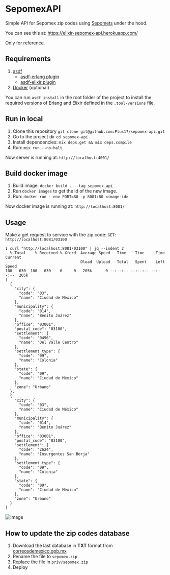 # SepomexAPI

Simple API for Sepomex zip codes using [Sepomets](https://github.com/poncho/sepomets) under the hood.

You can see this at: https://elixir-sepomex-api.herokuapp.com/

Only for reference.

## Requirements

1. [asdf](https://asdf-vm.com/guide/getting-started.html#_1-install-dependencies)
    - [asdf-erlang plugin](https://github.com/asdf-vm/asdf-erlang)
    - [asdf-elixir plugin](https://github.com/asdf-vm/asdf-elixir)
2. [Docker](https://www.docker.com/products/docker-desktop) (optional)

You can run `asdf install` in the root folder of the project to install the required versions of Erlang and Elixir defined in the `.tool-versions` file.
## Run in local

1. Clone this repository `git clone git@github.com:Plus17/sepomex-api.git`
2. Go to the project dir `cd sepomex-api`
3. Install dependencies: `mix deps.get && mix deps.compile`
4. Run: `mix run --no-halt`

Now server is running at: `http://localhost:4001/`

## Build docker image

1. Build image: `docker build . --tag sepomex_api`
2. Run `docker images` to get the id of the new image.
3. Run: `docker run --env PORT=80 -p 8081:80 <image-id>`

Now docker image is running at: `http://localhost:8081/`

## Usage

Make a get request to service with the zip code:
`GET: http://localhost:8081/03100`

```shell
❯ curl "http://localhost:8081/03100" | jq --indent 2
  % Total    % Received % Xferd  Average Speed   Time    Time     Time  Current
                                 Dload  Upload   Total   Spent    Left  Speed
100   630  100   630    0     0   205k      0 --:--:-- --:--:-- --:--:--  205k
[
  {
    "city": {
      "code": "03",
      "name": "Ciudad de México"
    },
    "municipality": {
      "code": "014",
      "name": "Benito Juárez"
    },
    "office": "03001",
    "postal_code": "03100",
    "settlement": {
      "code": "0496",
      "name": "Del Valle Centro"
    },
    "settlement_type": {
      "code": "09",
      "name": "Colonia"
    },
    "state": {
      "code": "09",
      "name": "Ciudad de México"
    },
    "zone": "Urbano"
  },
  {
    "city": {
      "code": "03",
      "name": "Ciudad de México"
    },
    "municipality": {
      "code": "014",
      "name": "Benito Juárez"
    },
    "office": "03001",
    "postal_code": "03100",
    "settlement": {
      "code": "2624",
      "name": "Insurgentes San Borja"
    },
    "settlement_type": {
      "code": "09",
      "name": "Colonia"
    },
    "state": {
      "code": "09",
      "name": "Ciudad de México"
    },
    "zone": "Urbano"
  }
]
```

![image](https://user-images.githubusercontent.com/8551125/181606708-1c077806-4ae3-46da-bb93-f4f566c77929.png)

## How to update the zip codes database

1. Download the last database in **TXT** format from [correosdemexico.gob.mx](https://www.correosdemexico.gob.mx/SSLServicios/ConsultaCP/CodigoPostal_Exportar.aspx)
2. Rename the file to `sepomex.zip`
3. Replace the file in `priv/sepomex.zip`
3. Deploy
